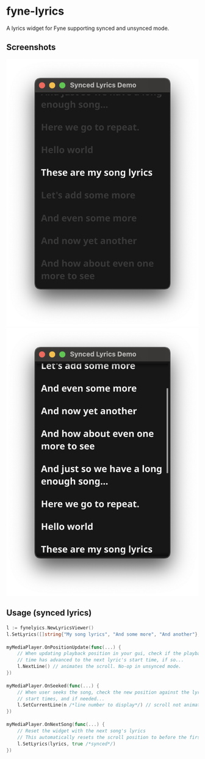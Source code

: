 # fyne-lyrics
A lyrics widget for Fyne supporting synced and unsynced mode.

## Screenshots

<div class="row">
<div class="column"><img src="screenshots/synced.png" scale=25%/></div> <div class="column"><img src="screenshots/unsynced.png" scale=25%/></div>
</div>

## Usage (synced lyrics)

```go
l := fynelyics.NewLyricsViewer()
l.SetLyrics([]string{"My song lyrics", "And some more", "And another"}, true /*synced*/)

myMediaPlayer.OnPositionUpdate(func(...) {
    // When updating playback position in your gui, check if the playback
    // time has advanced to the next lyric's start time, if so...
    l.NextLine() // animates the scroll. No-op in unsynced mode.
})

myMediaPlayer.OnSeeked(func(...) {
    // When user seeks the song, check the new position against the lyric line
    // start times, and if needed...
    l.SetCurrentLine(n /*line number to display*/) // scroll not animated. No-op in unsynced mode.
})

myMediaPlayer.OnNextSong(func(...) {
    // Reset the widget with the next song's lyrics
    // This automatically resets the scroll position to before the first line
    l.SetLyrics(lyrics, true /*synced*/)
})

```
